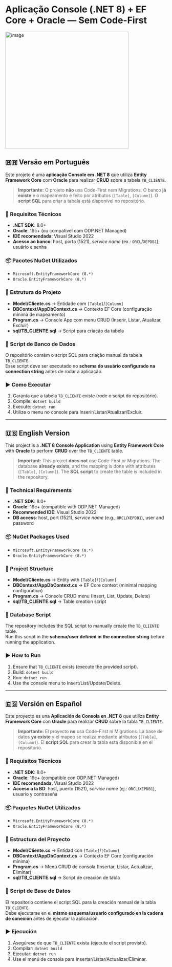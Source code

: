 # Aplicação Console (.NET 8) + EF Core + Oracle — Sem Code-First

<img width="385" height="366" alt="image" src="https://github.com/user-attachments/assets/c08856e4-d340-48fe-b395-4bed96a04548" />


## 🇧🇷 Versão em Português

Este projeto é uma **aplicação Console em .NET 8** que utiliza **Entity Framework Core** com **Oracle** para realizar **CRUD** sobre a tabela `TB_CLIENTE`.

> **Importante:** O projeto **não** usa Code-First nem Migrations. O banco **já existe** e o mapeamento é feito por atributos (`[Table]`, `[Column]`). O **script SQL** para criar a tabela está disponível no repositório.

### 🔧 Requisitos Técnicos
- **.NET SDK**: 8.0+
- **Oracle**: 19c+ (ou compatível com ODP.NET Managed)
- **IDE recomendada**: Visual Studio 2022
- **Acesso ao banco**: host, porta (1521), *service name* (ex.: `ORCL`/`XEPDB1`), usuário e senha

### 📦 Pacotes NuGet Utilizados
- `Microsoft.EntityFrameworkCore (8.*)`
- `Oracle.EntityFrameworkCore (8.*)`


### 📑 Estrutura do Projeto
- **Model/Cliente.cs** → Entidade com `[Table]`/`[Column]`
- **DBContext/AppDbContext.cs** → Contexto EF Core (configuração mínima de mapeamento)
- **Program.cs** → Console App com menu CRUD (Inserir, Listar, Atualizar, Excluir)
- **sql/TB_CLIENTE.sql** → Script para criação da tabela

### 📜 Script de Banco de Dados
O repositório contém o script SQL para criação manual da tabela `TB_CLIENTE`.  
Esse script deve ser executado no **schema do usuário configurado na connection string** antes de rodar a aplicação.

### ▶️ Como Executar
1. Garanta que a tabela `TB_CLIENTE` existe (rode o script do repositório).
2. Compile: `dotnet build`
3. Execute: `dotnet run`
4. Utilize o menu no console para Inserir/Listar/Atualizar/Excluir.

---

## 🇺🇸 English Version

This project is a **.NET 8 Console Application** using **Entity Framework Core** with **Oracle** to perform **CRUD** over the `TB_CLIENTE` table.

> **Important:** This project **does not** use Code-First or Migrations. The database **already exists**, and the mapping is done with attributes (`[Table]`, `[Column]`). The **SQL script** to create the table is included in the repository.

### 🔧 Technical Requirements
- **.NET SDK**: 8.0+
- **Oracle**: 19c+ (compatible with ODP.NET Managed)
- **Recommended IDE**: Visual Studio 2022
- **DB access**: host, port (1521), *service name* (e.g., `ORCL`/`XEPDB1`), user and password

### 📦 NuGet Packages Used
- `Microsoft.EntityFrameworkCore (8.*)`
- `Oracle.EntityFrameworkCore (8.*)`

### 📑 Project Structure
- **Model/Cliente.cs** → Entity with `[Table]`/`[Column]`
- **DBContext/AppDbContext.cs** → EF Core context (minimal mapping configuration)
- **Program.cs** → Console CRUD menu (Insert, List, Update, Delete)
- **sql/TB_CLIENTE.sql** → Table creation script

### 📜 Database Script
The repository includes the SQL script to manually create the `TB_CLIENTE` table.  
Run this script in the **schema/user defined in the connection string** before running the application.

### ▶️ How to Run
1. Ensure that `TB_CLIENTE` exists (execute the provided script).
2. Build: `dotnet build`
3. Run: `dotnet run`
4. Use the console menu to Insert/List/Update/Delete.

---

## 🇪🇸 Versión en Español

Este proyecto es una **Aplicación de Consola en .NET 8** que utiliza **Entity Framework Core** con **Oracle** para realizar **CRUD** sobre la tabla `TB_CLIENTE`.

> **Importante:** El proyecto **no** usa Code-First ni Migrations. La base de datos **ya existe** y el mapeo se realiza mediante atributos (`[Table]`, `[Column]`). El **script SQL** para crear la tabla está disponible en el repositorio.

### 🔧 Requisitos Técnicos
- **.NET SDK**: 8.0+
- **Oracle**: 19c+ (compatible con ODP.NET Managed)
- **IDE recomendada**: Visual Studio 2022
- **Acceso a la BD**: host, puerto (1521), *service name* (ej.: `ORCL`/`XEPDB1`), usuario y contraseña

### 📦 Paquetes NuGet Utilizados
- `Microsoft.EntityFrameworkCore (8.*)`
- `Oracle.EntityFrameworkCore (8.*)`

### 📑 Estructura del Proyecto
- **Model/Cliente.cs** → Entidad con `[Table]`/`[Column]`
- **DBContext/AppDbContext.cs** → Contexto EF Core (configuración mínima)
- **Program.cs** → Menú CRUD de consola (Insertar, Listar, Actualizar, Eliminar)
- **sql/TB_CLIENTE.sql** → Script de creación de tabla

### 📜 Script de Base de Datos
El repositorio contiene el script SQL para la creación manual de la tabla `TB_CLIENTE`.  
Debe ejecutarse en el **mismo esquema/usuario configurado en la cadena de conexión** antes de ejecutar la aplicación.

### ▶️ Ejecución
1. Asegúrese de que `TB_CLIENTE` exista (ejecute el script provisto).
2. Compilar: `dotnet build`
3. Ejecutar: `dotnet run`
4. Use el menú de consola para Insertar/Listar/Actualizar/Eliminar.
